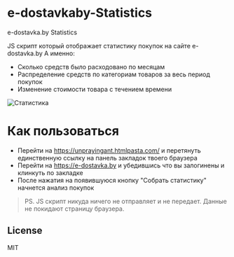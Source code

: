 # e-dostavkaby-Statistics
e-dostavka.by Statistics

JS скрипт который отображает статистику покупок на сайте e-dostavka.by
А именно:
  - Сколько средств было расходовано по месяцам
  - Распределение средств по категориам товаров за весь период покупок
  - Изменение стоимости товара с течением времени

![Статистика](https://i.ibb.co/fdZ8tJ4/e-dostavka.png)

# Как пользоваться
  - Перейти на https://unprayingant.htmlpasta.com/ и перетянуть единственную ссылку на панель закладок твоего браузера
  - Перейти на https://e-dostavka.by и убедившись что вы залогинены и клинкуть по закладке
  - После нажатия на появившуюся кнопку "Собрать статистику" начнется анализ покупок
 
> PS. JS скрипт никуда ничего не отправляет и не передает. Данные не покидают страницу браузера.
 

License
----

MIT

